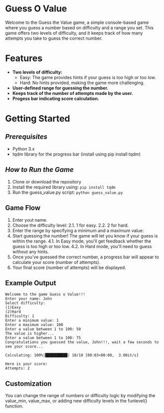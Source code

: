 # Guess O Value

Welcome to the Guess the Value game, a simple console-based game where you guess a number based on difficulty and a range you set. This game offers two levels of difficulty, and it keeps track of how many attempts you take to guess the correct number.

# Features

- **Two levels of difficulty:**
	 - Easy: The game provides hints if your guess is too high or too low.
	 - Hard: No hints provided, making the game more challenging.
 - **User-defined range for guessing the number.**
 - **Keeps track of the number of attempts made by the user.**
 - **Progess bar indicating score calculation.**

# Getting Started

## *Prerequisites*

 - Python 3.x
 - tqdm library for the progress bar (install using pip install tqdm)

## *How to Run the Game*

 1. Clone or download the repository
 2. Install the required library using: `pip install tqdm`
 3. Run the guess_value.py script: `python guess_value.py`

## Game Flow

 1. Enter yout name.
 2. Choose the difficulty level:
	 2.1. 1 for easy.
	 2.2. 2 for hard.
 3. Enter the range by specifying a minimum and a maximum value:
 4. Start guessing the number! The game will let you know if your guess is within the range.
	 4.1.  In Easy mode, you'll get feedback whether the guess is too high or too low.
	 4.2. In Hard mode, you'll need to guess without any hints.
 5. Once you've guessed the correct number, a progress bar will appear to calculate your score (number of attempts).
 6. Your final score (number of attempts) will be displayed.
## Example Output

    Welcome to the game Guess o Value!!!
    Enter your name: John
    Select difficulty:
    (1)Easy
    (2)Hard
    Difficulty: 1
    Enter a minimum value: 1
    Enter a maximum value: 100
    Enter a value between 1 to 100: 50
    The value is higher...
    Enter a value between 1 to 100: 75
    Congratulations you guessed the value, John!!!, wait a few seconds to see your score...
    
    Calculating: 100%|██████████| 10/10 [00:03<00:00,  3.00it/s]
    
    Here is your score:
    Attempts: 2

## Customization

You can change the range of numbers or difficulty logic by modifying the value_min, value_max, or adding new difficulty levels in the funlevel() function.
